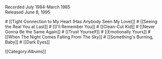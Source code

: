 <p class="recdate">Recorded July 1984-March 1985<br>
Released June 8, 1995</p>
# [[Tight Connection to My Heart (Has Anybody Seen My Love)]]
# [[Seeing the Real You at Last]]
# [[I'll Remember You]]
# [[Clean-Cut Kid]]
# [[Never Gonna Be the Same Again]]
# [[Trust Yourself]]
# [[Emotionally Yours]]
# [[When The Night Comes Falling From The Sky]]
# [[Something's Burning, Baby]]
# [[Dark Eyes]]

[[Category:Albums]]
